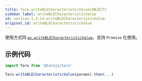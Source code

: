 ```yaml
---
title: Taro.writeBLECharacteristicValue(OBJECT)
sidebar_label: writeBLECharacteristicValue
id: version-1.3.14-writeBLECharacteristicValue
original_id: writeBLECharacteristicValue
---
```


使用方式同 [`wx.writeBLECharacteristicValue`](https://developers.weixin.qq.com/miniprogram/dev/api/device/bluetooth/wx.writeBLECharacteristicValue.html)，支持 `Promise` 化使用。

## 示例代码

```jsx
import Taro from '@tarojs/taro'

Taro.writeBLECharacteristicValue(params).then(...)
```

  